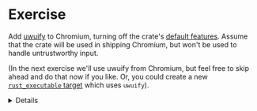 # Exercise

Add [uwuify][0] to Chromium, turning off the crate's [default features][1].
Assume that the crate will be used in shipping Chromium, but won't be used
to handle untrustworthy input.

(In the next exercise we'll use uwuify from Chromium, but feel free to
skip ahead and do that now if you like. Or, you could create a new
[`rust_executable` target][2] which uses `uwuify`).

<details>
Students will need to download lots of transitive dependencies.

The total crates needed are: uwuify, smallvec, scopeguard, parking_lot,
parking_lot_core, lock_api and instant. If students are downloading even
more than that, they probably forgot to turn off the default features.
</detail>


[0]: https://crates.io/crates/uwuify
[1]: https://doc.rust-lang.org/cargo/reference/features.html#the-default-feature
[2]: https://source.chromium.org/chromium/chromium/src/+/main:build/rust/rust_executable.gni